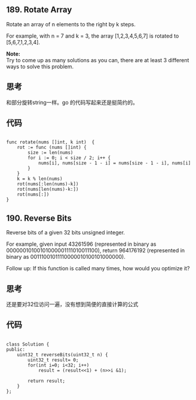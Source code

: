 ## 189. Rotate Array

Rotate an array of n elements to the right by k steps.

For example, with n = 7 and k = 3, the array [1,2,3,4,5,6,7] is rotated to [5,6,7,1,2,3,4].

**Note:**   
Try to come up as many solutions as you can, there are at least 3 different ways to solve this problem.


## 思考

和部分旋转string一样。go 的代码写起来还是挺简约的。

## 代码

```

func rotate(nums []int, k int)  {
    rot := func (nums []int) {
        size := len(nums)
        for i := 0; i < size / 2; i++ {
            nums[i], nums[size - 1 - i] = nums[size - 1 - i], nums[i]
        }
    }
    k = k % len(nums)
    rot(nums[:len(nums)-k])
    rot(nums[len(nums)-k:])
    rot(nums[:])
}

```


## 190. Reverse Bits

Reverse bits of a given 32 bits unsigned integer.

For example, given input 43261596 (represented in binary as 00000010100101000001111010011100), return 964176192 (represented in binary as 00111001011110000010100101000000).

Follow up:
If this function is called many times, how would you optimize it?

## 思考
还是要对32位访问一遍，没有想到简便的直接计算的公式

## 代码

```

class Solution {
public:
    uint32_t reverseBits(uint32_t n) {
        uint32_t result= 0;
        for(int i=0; i<32; i++)
            result = (result<<1) + (n>>i &1);
        
        return result;
    }
};

```

